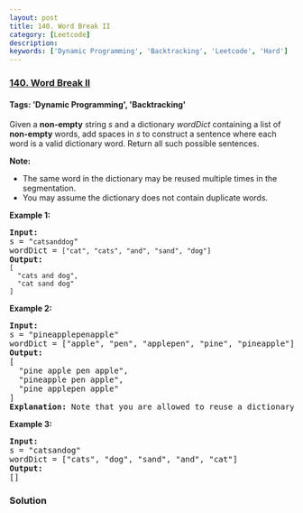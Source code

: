 ```yaml
---
layout: post
title: 140. Word Break II
category: [Leetcode]
description: 
keywords: ['Dynamic Programming', 'Backtracking', 'Leetcode', 'Hard']
---
```

### [140. Word Break II](https://leetcode.com/problems/word-break-ii)

#### Tags: 'Dynamic Programming', 'Backtracking'

<div class="content__u3I1 question-content__JfgR"><div><p>Given a <strong>non-empty</strong> string <em>s</em> and a dictionary <em>wordDict</em> containing a list of <strong>non-empty</strong> words, add spaces in <em>s</em> to construct a sentence where each word is a valid dictionary word. Return all such possible sentences.</p>
<p><strong>Note:</strong></p>
<ul>
<li>The same word in the dictionary may be reused multiple times in the segmentation.</li>
<li>You may assume the dictionary does not contain duplicate words.</li>
</ul>
<p><strong>Example 1:</strong></p>
<pre><strong>Input:
</strong>s = "<code>catsanddog</code>"
wordDict = <code>["cat", "cats", "and", "sand", "dog"]</code>
<strong>Output:
</strong><code>[
  "cats and dog",
  "cat sand dog"
]</code>
</pre>
<p><strong>Example 2:</strong></p>
<pre><strong>Input:
</strong>s = "pineapplepenapple"
wordDict = ["apple", "pen", "applepen", "pine", "pineapple"]
<strong>Output:
</strong>[
  "pine apple pen apple",
  "pineapple pen apple",
  "pine applepen apple"
]
<strong>Explanation:</strong> Note that you are allowed to reuse a dictionary word.
</pre>
<p><strong>Example 3:</strong></p>
<pre><strong>Input:
</strong>s = "catsandog"
wordDict = ["cats", "dog", "sand", "and", "cat"]
<strong>Output:
</strong>[]</pre>
</div></div>

### Solution
